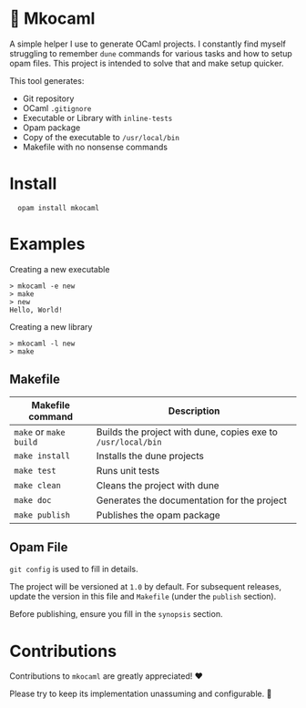 # 🐪 Mkocaml

A simple helper I use to generate OCaml projects. I constantly find myself struggling to remember `dune` commands for
various tasks and how to setup opam files. This project is intended to solve that and make setup quicker.



This tool generates:
  * Git repository
  * OCaml `.gitignore`
  * Executable or Library with `inline-tests`
  * Opam package
  * Copy of the executable to `/usr/local/bin`
  * Makefile with no nonsense commands
  
# Install
      
      opam install mkocaml


# Examples
Creating a new executable

    > mkocaml -e new
    > make
    > new
    Hello, World!
Creating a new library

    > mkocaml -l new
    > make
   
## Makefile
    
 |Makefile command|Description|
 |---|---|
 |`make` or `make build` | Builds the project with dune, copies exe to `/usr/local/bin` |
 |`make install` | Installs the dune projects|
 |`make test` | Runs unit tests|
 |`make clean` | Cleans the project with dune|
 |`make doc` | Generates the documentation for the project|
 | `make publish` | Publishes the opam package| 

## Opam File

`git config` is used to fill in details. 

The project will be versioned at `1.0` by default. For subsequent releases, update the version in this file and `Makefile` (under the `publish` section).

Before publishing, ensure you fill in the `synopsis` section.

# Contributions
Contributions to `mkocaml` are greatly appreciated! ❤️

Please try to keep its implementation unassuming and configurable. 🙂
